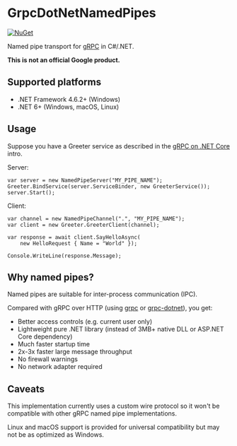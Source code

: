 # GrpcDotNetNamedPipes

[![NuGet](https://img.shields.io/nuget/v/GrpcDotNetNamedPipes)](https://www.nuget.org/packages/GrpcDotNetNamedPipes/)

Named pipe transport for [gRPC](https://grpc.io/) in C#/.NET.

**This is not an official Google product.**

## Supported platforms

- .NET Framework 4.6.2+ (Windows)
- .NET 6+ (Windows, macOS, Linux)

## Usage

Suppose you have a Greeter service as described in the [gRPC on .NET Core](https://docs.microsoft.com/en-us/aspnet/core/grpc/) intro.

Server:
```
var server = new NamedPipeServer("MY_PIPE_NAME");
Greeter.BindService(server.ServiceBinder, new GreeterService());
server.Start();
```

Client:
```
var channel = new NamedPipeChannel(".", "MY_PIPE_NAME");
var client = new Greeter.GreeterClient(channel);

var response = await client.SayHelloAsync(
	new HelloRequest { Name = "World" });

Console.WriteLine(response.Message);
```

## Why named pipes?

Named pipes are suitable for inter-process communication (IPC).

Compared with gRPC over HTTP (using [grpc](https://github.com/grpc/grpc) or [grpc-dotnet](https://github.com/grpc/grpc-dotnet)), you get:
- Better access controls (e.g. current user only)
- Lightweight pure .NET library (instead of 3MB+ native DLL or ASP.NET Core dependency)
- Much faster startup time
- 2x-3x faster large message throughput
- No firewall warnings
- No network adapter required

## Caveats

This implementation currently uses a custom wire protocol so it won't be compatible with other gRPC named pipe implementations.

Linux and macOS support is provided for universal compatibility but may not be as optimized as Windows.